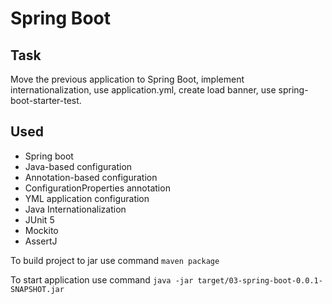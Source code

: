 # Spring Boot

## Task
Move the previous application to Spring Boot, implement internationalization, use application.yml, create load banner, use spring-boot-starter-test. 

## Used
- Spring boot
- Java-based configuration
- Annotation-based configuration
- ConfigurationProperties annotation
- YML application configuration
- Java Internationalization
- JUnit 5
- Mockito
- AssertJ

To build project to jar use command `maven package`

To start application use command `java -jar target/03-spring-boot-0.0.1-SNAPSHOT.jar`

